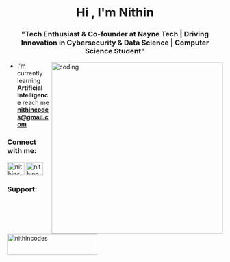 
<h1 align="center">Hi , I'm Nithin</h1>
<h3 align="center">"Tech Enthusiast & Co-founder at Nayne Tech | Driving Innovation in Cybersecurity & Data Science | Computer Science Student"</h3>
<img align="right" alt="coding" width="400" src="https://i.pinimg.com/originals/4a/59/04/4a5904db82b19b2965026a04b073503f.gif">

- I’m currently learning **Artificial Intelligence**
   reach me **nithincodes@gmail.com**

<h3 align="left">Connect with me:</h3>
<p align="left">
<a href="https://linkedin.com/in/nithincodes" target="blank"><img align="center" src="https://raw.githubusercontent.com/rahuldkjain/github-profile-readme-generator/master/src/images/icons/Social/linked-in-alt.svg" alt="nithincodes" height="30" width="40" /></a>
<a href="https://instagram.com/nithincodes" target="blank"><img align="center" src="https://raw.githubusercontent.com/rahuldkjain/github-profile-readme-generator/master/src/images/icons/Social/instagram.svg" alt="nithincodes" height="30" width="40" /></a>
</p>

<h3 align="left">Support:</h3>
<p><a href="https://www.buymeacoffee.com/nithincodes"> <img align="left" src="https://cdn.buymeacoffee.com/buttons/v2/default-yellow.png" height="50" width="210" alt="nithincodes" /></a></p><br><br>

